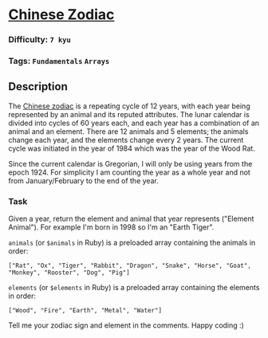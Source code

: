 # [Chinese Zodiac](https://www.codewars.com/kata/57a73e697cb1f31dd70000d2)

### Difficulty: `7 kyu`

### Tags: `Fundamentals` `Arrays`  

## Description

The [Chinese zodiac](https://en.wikipedia.org/wiki/Chinese_zodiac) is a repeating cycle of 12 years, with each year being represented by an animal and its reputed attributes. The lunar calendar is divided into cycles of 60 years each, and each year has a combination of an animal and an element. There are 12 animals and 5 elements; the animals change each year, and the elements change every 2 years. The current cycle was initiated in the year of 1984 which was the year of the Wood Rat.

Since the current calendar is Gregorian, I will only be using years from the epoch 1924. For simplicity I am counting the year as a whole year and not from January/February to the end of the year.

### Task
Given a year, return the element and animal that year represents ("Element Animal"). For example I'm born in 1998 so I'm an "Earth Tiger".

`animals` (or `$animals` in Ruby) is a preloaded array containing the animals in order:

`["Rat", "Ox", "Tiger", "Rabbit", "Dragon", "Snake", "Horse", "Goat", "Monkey", "Rooster", "Dog", "Pig"]`

`elements` (or `$elements` in Ruby) is a preloaded array containing the elements in order:

`["Wood", "Fire", "Earth", "Metal", "Water"]`

Tell me your zodiac sign and element in the comments. Happy coding :)

